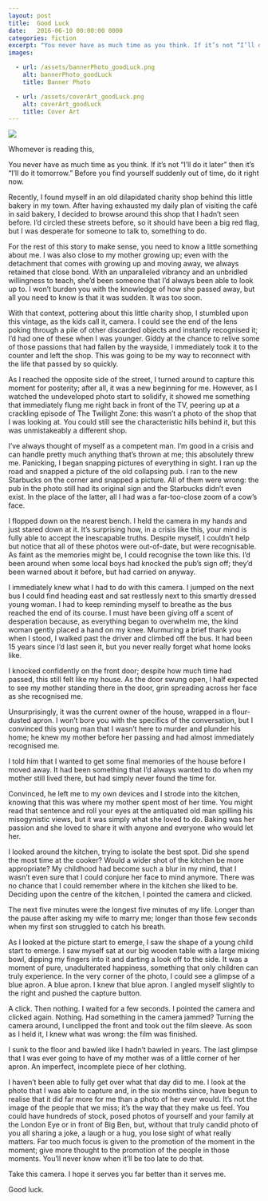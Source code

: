 ```yaml
---
layout: post
title:  Good Luck
date:   2016-06-10 00:00:00 0000
categories: fiction
excerpt: "You never have as much time as you think. If it’s not “I’ll do it later” then it’s “I’ll do it tomorrow.” Before you find yourself suddenly out of time, do it right now."
images:

  - url: /assets/bannerPhoto_goodLuck.png
    alt: bannerPhoto_goodLuck
    title: Banner Photo

  - url: /assets/coverArt_goodLuck.png
    alt: coverArt_goodLuck
    title: Cover Art
---
```


<img class="bannerPhoto" src="{{ site.url }}/assets/bannerPhoto_goodLuck.png" />

Whomever is reading this,

You never have as much time as you think. If it’s not “I’ll do it later” then it’s “I’ll do it tomorrow.” Before you find yourself suddenly out of time, do it right now.

Recently, I found myself in an old dilapidated charity shop behind this little bakery in my town. After having exhausted my daily plan of visiting the café in said bakery, I decided to browse around this shop that I hadn’t seen before. I’d circled these streets before, so it should have been a big red flag, but I was desperate for someone to talk to, something to do.

For the rest of this story to make sense, you need to know a little something about me. I was also close to my mother growing up; even with the detachment that comes with growing up and moving away, we always retained that close bond. With an unparalleled vibrancy and an unbridled willingness to teach, she’d been someone that I’d always been able to look up to. I won’t burden you with the knowledge of how she passed away, but all you need to know is that it was sudden. It was too soon.

With that context, pottering about this little charity shop, I stumbled upon this vintage, as the kids call it, camera. I could see the end of the lens poking through a pile of other discarded objects and instantly recognised it; I’d had one of these when I was younger. Giddy at the chance to relive some of those passions that had fallen by the wayside, I immediately took it to the counter and left the shop. This was going to be my way to reconnect with the life that passed by so quickly.

As I reached the opposite side of the street, I turned around to capture this moment for posterity; after all, it was a new beginning for me. However, as I watched the undeveloped photo start to solidify, it showed me something that immediately flung me right back in front of the TV, peering up at a crackling episode of The Twilight Zone: this wasn’t a photo of the shop that I was looking at. You could still see the characteristic hills behind it, but this was unmistakeably a different shop.

I’ve always thought of myself as a competent man. I’m good in a crisis and can handle pretty much anything that’s thrown at me; this absolutely threw me. Panicking, I began snapping pictures of everything in sight. I ran up the road and snapped a picture of the old collapsing pub. I ran to the new Starbucks on the corner and snapped a picture. All of them were wrong: the pub in the photo still had its original sign and the Starbucks didn’t even exist. In the place of the latter, all I had was a far-too-close zoom of a cow’s face.

I flopped down on the nearest bench. I held the camera in my hands and just stared down at it. It’s surprising how, in a crisis like this, your mind is fully able to accept the inescapable truths. Despite myself, I couldn’t help but notice that all of these photos were out-of-date, but were recognisable. As faint as the memories might be, I could recognise the town like this. I’d been around when some local boys had knocked the pub’s sign off; they’d been warned about it before, but had carried on anyway.

I immediately knew what I had to do with this camera. I jumped on the next bus I could find heading east and sat restlessly next to this smartly dressed young woman. I had to keep reminding myself to breathe as the bus reached the end of its course. I must have been giving off a scent of desperation because, as everything began to overwhelm me, the kind woman gently placed a hand on my knee. Murmuring a brief thank you when I stood, I walked past the driver and climbed off the bus. It had been 15 years since I’d last seen it, but you never really forget what home looks like.

I knocked confidently on the front door; despite how much time had passed, this still felt like my house. As the door swung open, I half expected to see my mother standing there in the door, grin spreading across her face as she recognised me.

Unsurprisingly, it was the current owner of the house, wrapped in a flour-dusted apron. I won’t bore you with the specifics of the conversation, but I convinced this young man that I wasn’t here to murder and plunder his home; he knew my mother before her passing and had almost immediately recognised me.

I told him that I wanted to get some final memories of the house before I moved away. It had been something that I’d always wanted to do when my mother still lived there, but had simply never found the time for.

Convinced, he left me to my own devices and I strode into the kitchen, knowing that this was where my mother spent most of her time. You might read that sentence and roll your eyes at the antiquated old man spilling his misogynistic views, but it was simply what she loved to do. Baking was her passion and she loved to share it with anyone and everyone who would let her.

I looked around the kitchen, trying to isolate the best spot. Did she spend the most time at the cooker? Would a wider shot of the kitchen be more appropriate? My childhood had become such a blur in my mind, that I wasn’t even sure that I could conjure her face to mind anymore. There was no chance that I could remember where in the kitchen she liked to be. Deciding upon the centre of the kitchen, I pointed the camera and clicked.

The next five minutes were the longest five minutes of my life. Longer than the pause after asking my wife to marry me; longer than those few seconds when my first son struggled to catch his breath.

As I looked at the picture start to emerge, I saw the shape of a young child start to emerge. I saw myself sat at our big wooden table with a large mixing bowl, dipping my fingers into it and darting a look off to the side. It was a moment of pure, unadulterated happiness, something that only children can truly experience. In the very corner of the photo, I could see a glimpse of a blue apron. A blue apron. I knew that blue apron. I angled myself slightly to the right and pushed the capture button.

A click. Then nothing. I waited for a few seconds. I pointed the camera and clicked again. Nothing. Had something in the camera jammed? Turning the camera around, I unclipped the front and took out the film sleeve. As soon as I held it, I knew what was wrong: the film was finished.

I sunk to the floor and bawled like I hadn’t bawled in years. The last glimpse that I was ever going to have of my mother was of a little corner of her apron. An imperfect, incomplete piece of her clothing.

I haven’t been able to fully get over what that day did to me. I look at the photo that I was able to capture and, in the six months since, have begun to realise that it did far more for me than a photo of her ever would. It’s not the image of the people that we miss; it’s the way that they make us feel. You could have hundreds of stock, posed photos of yourself and your family at the London Eye or in front of Big Ben, but, without that truly candid photo of you all sharing a joke, a laugh or a hug, you lose sight of what really matters. Far too much focus is given to the promotion of the moment in the moment; give more thought to the promotion of the people in those moments. You’ll never know when it’ll be too late to do that.

Take this camera. I hope it serves you far better than it serves me.

Good luck.
